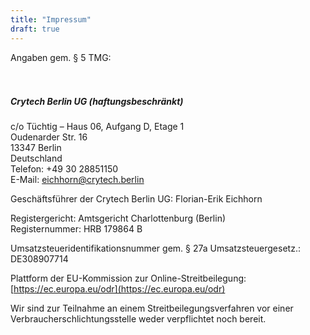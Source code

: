 ```yaml
---
title: "Impressum"
draft: true
---
```



Angaben gem. § 5 TMG:
<br>
<br>
<br>

##### Crytech Berlin UG (haftungsbeschränkt) 
c/o Tüchtig – Haus 06, Aufgang D, Etage 1 <br> Oudenarder Str. 16 <br>13347 Berlin <br> Deutschland <br> Telefon: +49 30 28851150 <br> E-Mail: eichhorn@crytech.berlin

Geschäftsführer der Crytech Berlin UG: Florian-Erik Eichhorn

Registergericht: Amtsgericht Charlottenburg (Berlin) <br> Registernummer: HRB 179864 B

Umsatzsteueridentifikationsnummer gem. § 27a Umsatzsteuergesetz.: DE308907714

Plattform der EU-Kommission zur Online-Streitbeilegung:[https://ec.europa.eu/odr](https://ec.europa.eu/odr) 

Wir sind zur Teilnahme an einem Streitbeilegungsverfahren vor einer Verbraucherschlichtungsstelle weder verpflichtet noch bereit.